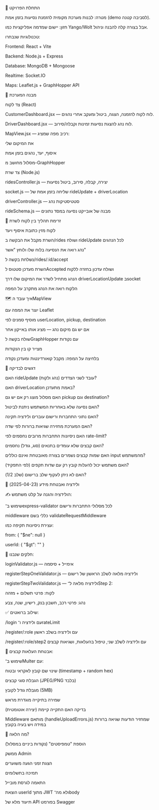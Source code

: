 🚀 התחלת הפרויקט

מטרה: לבנות מערכת מקומית להזמנת נסיעות בזמן אמת (demo לסביבה קטנה).

חזון: יישום שמדמה אפליקציות כמו Yango/Wolt אבל בצורה קלה להבנה וניהול.

טכנולוגיות שנבחרו:

Frontend: React + Vite

Backend: Node.js + Express

Database: MongoDB + Mongoose

Realtime: Socket.IO

Maps: Leaflet.js + GraphHopper API

🧱 מבנה המערכת

צד לקוח (React)

CustomerDashboard.jsx — לוח לקוח להזמנה, הצגה, ביטול ומעקב אחרי נהגים.

DriverDashboard.jsx — לוח נהג להצגת נסיעות זמינות וקבלה/סירוב.

MapView.jsx — רכיב מפה שמציג:

את המיקום שלי

איסוף, יעד, נהגים בזמן אמת

מסלול מחושב מ-GraphHopper

צד שרת (Node.js)

ridesController.js — יצירה, קבלה, סירוב, ביטול נסיעות

socket.js — שליחה בזמן אמת של rideUpdate + driverLocation

driverController.js — סטטיסטיקות נהג

rideSchema.js — מבנה של אובייקט נסיעה במסד נתונים

🔄 זרימת תהליך בין לקוח לשרת

לקוח מזין כתובת איסוף ויעד

השרת מקבל את הבקשה ב‏/rides ושולח rideUpdate לכל הנהגים

נהג רואה את הנסיעה בלוח שלו ולוחץ "אשר"

נשלחת בקשה ל‏/rides/:id/accept

השרת מעדכן סטטוס ל‏Accepted ושולח עדכון בחזרה ללקוח

הנהג מתחיל לשדר את המיקום שלו דרך driverLocationUpdate ב‏socket

הלקוח רואה את הנהג מתקרב על המפה

🗺️ איך עובד ה‏MapView

יוצר את המפה עם Leaflet

מוסיף סמנים לפי userLocation, pickup, destination

אם יש גם מיקום נהג — מציג אותו באייקון אחר

שולח בקשה ל‏GraphHopper עם נקודות

מצייר קו בין הנקודות

בלחיצה על המפה: מקבל קואורדינטות ומעדכן נקודה

🧪 דגשים לבדיקה

האם rideUpdate עובד לשני הצדדים (נהג ולקוח)?

האם driverLocation באמת מתעדכן?

האם מסלול מוצג רק אם יש גם pickup וגם destination?

האם נסיעה שלא באחריות המשתמש ניתנת לביטול?

האם נתוני התחברות ורישום עוברים ולידציה תקינה?

האם המערכת מחזירה שגיאות ברורות לפי שדה?

האם ניסיונות התחברות מרובים נחסמים לפי rate-limit?

האם קבצים שלא עומדים בתנאים (סוג, גודל) נחסמים?

האם שמות קבצים נשמרים בצורה מאובטחת ואינם כוללים input מהמשתמש?

האם משתמש יכול להעלות קובץ רק עם שדות תקפים (לפי התפקיד)?

האם לא ניתן לעקוף שלב ברישום (שלב 1/2)?

🔐 ולידציה ואבטחת מידע (2025-04-23)

✍️ הולידציה והגנה על קלט משתמש:

שימוש ב־express-validator לכל מסלולי התחברות ורישום

middleware כללי בשם validateRequestMiddleware

עצירת ניסיונות תקיפה כמו:

from: { "$ne": null }

userId: { "$gt": "" }

🧩 חלקים שנבנו:

loginValidator.js — אימייל + סיסמה

registerStepOneValidator.js — ולידציה מלאה לשלב הראשון של רישום

registerStepTwoValidator.js — ולידציה מלאה ל־Step 2:

לקוח: פרטי תשלום + מזהה

נהג: פרטי רכב, חשבון בנק, רישיון, שנה, צבע

✅ שילוב ברואטים:

/login עם ולידציה ו־rateLimit

/register/:role עם ולידציה בשלב ראשון

/register/:role/step2 עם ולידציה לשלב שני, טיפול בהעלאות, ושגיאות קבצים

📁 אבטחת העלאות קבצים:

שימוש ב־Multer עם:

שינוי שם קובץ לאקראי ובטוח (timestamp + random hex)

הגבלת סוגי קבצים (JPEG/PNG בלבד)

מגבלת גודל לקובץ (5MB)

שמירה בתיקייה מוגדרת מראש

בדיקה האם התקייה קיימת (יצירה אוטומטית)

Middleware מותאם (handleUploadErrors.js) שמחזיר הודעות שגיאה ברורות במידה ויש בעיה בקובץ

🔮 מה הלאה?

הוספת "טמפיסטים" (נקודות ביניים במסלול)

ממשק Admin

הצגת זמני הגעה משוערים

תמיכה בתשלומים

התאמה לגרסת מובייל

הוצאת userId מתוך JWT ולא מה־body

תיעוד מלא של API בפורמט Swagger

